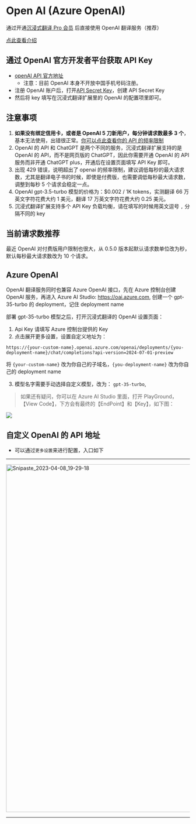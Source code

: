 # Open AI (Azure OpenAI)

通过开通[沉浸式翻译 Pro 会员](https://immersivetranslate.com/pricing/) 后直接使用 OpenAI 翻译服务（推荐）

[点此查看介绍](https://immersivetranslate.com/pricing/)

## 通过 OpenAI 官方开发者平台获取 API Key

- [openAI API 官方地址](https://openai.com/api/)
  - 注意：目前 OpenAI 本身不开放中国手机号码注册。
- 注册 OpenAI 账户后，打开[API Secret Key](https://platform.openai.com/account/api-keys)，创建 API Secret Key
- 然后将 key 填写在沉浸式翻译扩展里的 OpenAI 的配置项里即可。

## 注意事项

1. **如果没有绑定信用卡，或者是 OpenAI 5 刀新用户，每分钟请求数最多 3 个**，基本无法使用，出错很正常。[你可以点此查看你的 API 的频率限制](https://platform.openai.com/account/rate-limits)
2. OpenAI 的 API 和 ChatGPT 是两个不同的服务，沉浸式翻译扩展支持的是 OpenAI 的 API，而不是网页版的 ChatGPT，因此你需要开通 OpenAI 的 API 服务而非开通 ChatGPT plus，开通后在设置页面填写 API Key 即可。
3. 出现 429 错误，说明超出了 openai 的频率限制，建议调低每秒的最大请求数，尤其是翻译电子书的时候，即使是付费版，也需要调低每秒最大请求数，调整到每秒 5 个请求会稳定一点。
4. OpenAI gpt-3.5-turbo 模型的价格为：$0.002 / 1K tokens，实测翻译 66 万英文字符花费大约 1 美元，翻译 17 万英文字符花费大约 0.25 美元。
5. 沉浸式翻译扩展支持多个 API Key 负载均衡，请在填写的时候用英文逗号 `,` 分隔不同的 key

## 当前请求数推荐

最近 OpenAI 对付费版用户限制也很大，从 0.5.0 版本起默认请求数单位改为秒，默认每秒最大请求数改为 10 个请求。

## Azure OpenAI

OpenAI 翻译服务同时也兼容 Azure OpenAI 接口，先在 Azure 控制台创建 OpenAI 服务，再进入 Azure AI Studio: https://oai.azure.com, 创建一个 gpt-35-turbo 的 deployment，记住 deployment name

部署 gpt-35-turbo 模型之后，打开沉浸式翻译的 OpenAI 设置页面：

1. Api Key 请填写 Azure 控制台提供的 Key
2. 点击展开更多设置，设置自定义地址为：

`https://{your-custom-name}.openai.azure.com/openai/deployments/{you-deployment-name}/chat/completions?api-version=2024-07-01-preview`

将 `{your-custom-name}` 改为你自己的子域名，`{you-deployment-name}` 改为你自己的 deployment name

3. 模型名字需要手动选择自定义模型，改为： `gpt-35-turbo`,

> 如果还有疑问，你可以在 Azure AI Studio 里面，打开 PlayGround，【View Code】，下方会有最终的【EndPoint】和【Key】，如下图：

![](https://s.immersivetranslate.com/static/official-static/assets/docs/doc-assets/azure-openai-key.jpg)

## 自定义 OpenAI 的 API 地址

- 可以通过`更多设置`来进行配置，入口如下

---

<img width="951" alt="Snipaste_2023-04-08_19-29-18" src="https://user-images.githubusercontent.com/5794691/230718739-ff661ce3-04af-4391-8efc-9a5a1c8374b0.png"/>

---
